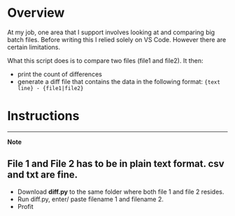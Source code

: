 # Overview

At my job, one area that I support involves looking at and comparing big batch files. Before writing this I relied solely on VS Code. However there are certain limitations.

What this script does is to compare two files (file1 and file2). It then:
- print the count of differences 
- generate a diff file that contains the data in the following format:
  `{text line} - {file1|file2}`

# Instructions

---
**Note**

File 1 and File 2 has to be in plain text format. csv and txt are fine.
---

- Download **diff.py** to the same folder where both file 1 and file 2 resides.
- Run diff.py, enter/ paste filename 1 and filename 2.
- Profit


